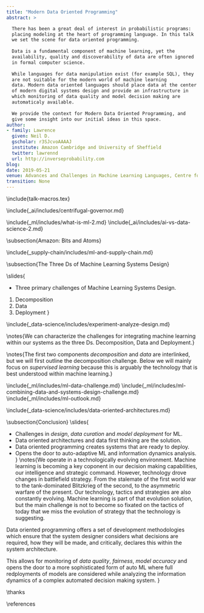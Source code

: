 ```yaml
---
title: "Modern Data Oriented Programming"
abstract: >

  There has been a great deal of interest in probabilistic programs:
  placing modeling at the heart of programming language. In this talk
  we set the scene for data oriented programming.
  
  Data is a fundamental component of machine learning, yet the
  availability, quality and discoverability of data are often ignored
  in formal computer science.  
  
  While languages for data manipulation exist (for example SQL), they
  are not suitable for the modern world of machine learning
  data. Modern data oriented languages should place data at the center
  of modern digital systems design and provide an infrastructure in
  which monitoring of data quality and model decision making are
  automaticaly available.
  
  We provide the context for Modern Data Oriented Programming, and
  give some insight into our initial ideas in this space.
author:
- family: Lawrence
  given: Neil D.
  gscholar: r3SJcvoAAAAJ
  institute: Amazon Cambridge and University of Sheffield
  twitter: lawrennd
  url: http://inverseprobability.com
blog: 
date: 2019-05-21
venue: Advances and Challenges in Machine Learning Languages, Centre for Mathematical Sciences, Cambridge
transition: None
---
```


\include{talk-macros.tex}

<!--\include{_data-science/includes/gartner-hype-cycle-ai-bd-dm-dl-ml.md}-->
\include{_ai/includes/centrifugal-governor.md}

\include{_ml/includes/what-is-ml-2.md}
\include{_ai/includes/ai-vs-data-science-2.md}

\subsection{Amazon: Bits and Atoms}
<!--
include{../_ai/includes/embodiment-factors.md}
include{_data-science/includes/evolved-relationship.md}
include{_ml/includes/what-does-machine-learning-do.md}

newslide{Deep Learning}

* These are interpretable models: vital for disease etc.

* Modern machine learning methods are less interpretable

* Example: face recognition

include{_ml/includes/deep-learning-overview.md}-->
<!--include{_gp/includes/gp-intro-very-short.md}-->
<!--include{_deepgp/includes/deep-olympic.md}-->
<!--
include{_data-science/includes/a-time-for-professionalisation.md}
include{_data-science/includes/the-data-crisis.md} 

newslide{Rest of this Talk: Two Areas of Focus}

* Reusability of Data
* Deployment of Machine Learning Systems

newslide{Rest of this Talk: Two Areas of Focus}

* <s>Reusability of Data</s>
* Deployment of Machine Learning Systems

include{_data-science/includes/data-readiness-levels.md}

\newslide{Artificial Intelligence}

* Challenges in deploying AI.
* Currently this is in the form of "machine learning systems"

\newslide{Internet of People}

* Fog computing: barrier between cloud and device blurring.
    * Computing on the Edge
* Complex feedback between algorithm and implementation
  
\newslide{Deploying ML in Real World: Machine Learning Systems Design}

* Major new challenge for systems designers.
* Internet of Intelligence but currently:
	* AI systems are *fragile*

\include{_ml/includes/what-is-ml-2.md}
\include{_ai/includes/ai-vs-data-science-2.md}
-->

\include{_supply-chain/includes/ml-and-supply-chain.md}
<!--include{_ml/includes/or-control-econometrics-statistics-ml.md}-->
\subsection{The Three Ds of Machine Learning Systems Design}

\slides{
* Three primary challenges of Machine Learning Systems Design.
1. Decomposition
2. Data 
3. Deployment
}

\include{_data-science/includes/experiment-analyze-design.md}



\notes{We can characterize the challenges for integrating machine learning within our systems as the three Ds. Decomposition, Data and Deployment.}

\notes{The first two components *decomposition* and *data* are interlinked, but we will first outline the decomposition challenge. Below we will mainly focus on *supervised learning* because this is arguably the technology that is best understood within machine learning.}

\include{_ml/includes/ml-data-challenge.md}
\include{_ml/includes/ml-combining-data-and-systems-design-challenge.md}
\include{_ml/includes/ml-outlook.md}


\include{_data-science/includes/data-oriented-architectures.md}


\subsection{Conclusion}
\slides{
* Challenges in *design*, *data curation* and *model deployment* for ML.
* Data oriented architectures and data first thinking are the solution.
* Data oriented programming creates systems that are ready to deploy.
* Opens the door to auto-adaptive ML and information dynamics analysis.
}
\notes{We operate in a technologically evolving environment.  Machine learning is becoming a key coponent in our decision making capabilities, our intelligence and strategic command. However, technology drove changes in battlefield strategy. From the stalemate of the first world war to the tank-dominated Blitzkrieg of the second, to the asymmetric warfare of the present. Our technology, tactics and strategies are also constantly evolving. Machine learning is part of that evolution solution, but the main challenge is not to become so fixated on the tactics of today that we miss the evolution of strategy that the technology is suggesting.

Data oriented programming offers a set of development methodologies which ensure that the system designer considers what decisions are required, how they will be made, and critically, declares this within the system architecture.

This allows for monitoring of *data quality*, *fairness*, *model accuracy* and opens the door to a more sophisticated form of auto ML where full redployments of models are considered while analyzing the information dynamics of a complex automated decision making system.
}

\thanks

\references


